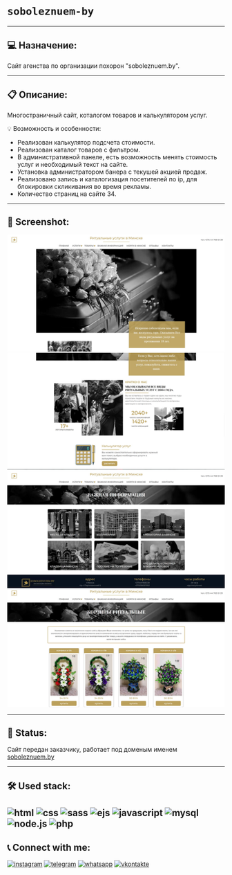 # `soboleznuem-by`
---

## 💻 Назначение:
Сайт агенства по организации похорон "soboleznuem.by".

---
## 📋 Описание:

Многостраничный сайт, коталогом товаров и калькулятором услуг.

💡 Возможность и особенности:

- Реализован калькулятор подсчета стоимости.
- Реализован каталог товаров с фильтром.
- В административной панеле, есть возможность менять стоимость услуг и необходимый текст на сайте.
- Установка администратором банера с текушей акцией продаж.
- Реализовано запись и каталогизация посетителей по ip, для блокировки скликивания во время рекламы.
- Количество страниц на сайте 34.

---
## 📸 Screenshot:
<div align="center" >
  <img src="https://github.com/Kebikov/kebikov/blob/main/assets/soboleznuem.by/img/1.jpg" alt="Описание изображения" width="700" >
  <img src="https://github.com/Kebikov/kebikov/blob/main/assets/soboleznuem.by/img/2.jpg" alt="Описание изображения" width="700" >
  <img src="https://github.com/Kebikov/kebikov/blob/main/assets/soboleznuem.by/img/3.jpg" alt="Описание изображения" width="700" >
  <img src="https://github.com/Kebikov/kebikov/blob/main/assets/soboleznuem.by/img/4.jpg" alt="Описание изображения" width="700" >
</div>

---
## 📌 Status:
Сайт передан заказчику, работает под доменым именем [soboleznuem.by](https://soboleznuem.by/)

---
## 🛠 Used stack:
![html](https://img.shields.io/badge/html-%23E5522C?style=for-the-badge&logo=html5&logoColor=%23fff)
![css](https://img.shields.io/badge/css3-%232D53E5?style=for-the-badge&logo=css3&logoColor=%23fff)
![sass](https://img.shields.io/badge/sass-%23CD689B?style=for-the-badge&logo=sass&logoColor=%23fff)
![ejs](https://img.shields.io/badge/ejs-%23BCCB78?style=for-the-badge&logo=ejs&logoColor=%23fff)
![javascript](https://img.shields.io/badge/javascript-%23F7E025?style=for-the-badge&logo=javascript&logoColor=%23fff)
![mysql](https://img.shields.io/badge/mysql-%23E38A08?style=for-the-badge&logo=mysql&logoColor=%23fff)
![node.js](https://img.shields.io/badge/node.js-%238FC708?style=for-the-badge&logo=node.js&logoColor=%23fff)
![php](https://img.shields.io/badge/php-%23777BB4?style=for-the-badge&logo=php&logoColor=%23fff)
---
## 📞 Connect with me:
[![instagram](https://img.shields.io/badge/instagram-%23e621d6?style=for-the-badge&logo=instagram&logoColor=%23fff)](https://www.instagram.com/kebikov/)
[![telegram](https://img.shields.io/badge/telegram-%2338ACE2?style=for-the-badge&logo=telegram&logoColor=%23fff)](https://t.me/+375296949843)
[![whatsapp](https://img.shields.io/badge/whatsapp-%2349C859?style=for-the-badge&logo=whatsapp&logoColor=%23fff)](https://call.whatsapp.com/voice/JaIvChKLf5aMvVF51pPuIU)
[![vkontakte](https://img.shields.io/badge/vkontakte-%230077FF?style=for-the-badge&logo=vk&logoColor=%23fff)](https://vk.com/id58859701/)
